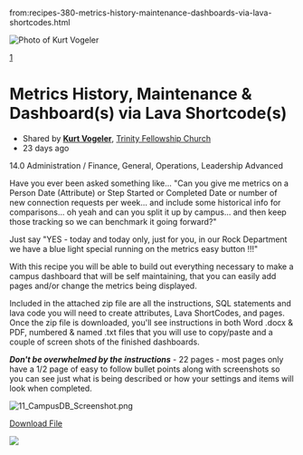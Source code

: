 # 
from:recipes-380-metrics-history-maintenance-dashboards-via-lava-shortcodes.html

![Photo of Kurt Vogeler](/GetAvatar.ashx?PhotoId=52992&AgeClassification=Adult&Gender=Male&RecordTypeId=1&Text=KV&w=100&h=100)

[1](/login?returnurl=/community/recipes/380/metrics-history-maintenance-dashboards-via-lava-shortcodes "Login to like a recipe")

Metrics History, Maintenance & Dashboard(s) via Lava Shortcode(s)
=================================================================

*   Shared by **[Kurt Vogeler](/profile/3b7f47b4-00cb-4068-85e0-3c089459d208)**, [Trinity Fellowship Church](https://community.rockrms.com/organizations/30cadc49-fcfb-4886-9f8f-1441ef4615e8)
*   23 days ago

14.0 Administration / Finance, General, Operations, Leadership Advanced

Have you ever been asked something like... "Can you give me metrics on a Person Date (Attribute) or Step Started or Completed Date or number of new connection requests per week... and include some historical info for comparisons... oh yeah and can you split it up by campus... and then keep those tracking so we can benchmark it going forward?"

Just say "YES - today and today only, just for you, in our Rock Department we have a blue light special running on the metrics easy button !!!"

With this recipe you will be able to build out everything necessary to make a campus dashboard that will be self maintaining, that you can easily add pages and/or change the metrics being displayed.

Included in the attached zip file are all the instructions, SQL statements and lava code you will need to create attributes, Lava ShortCodes, and pages. Once the zip file is downloaded, you'll see instructions in both Word .docx & PDF, numbered & named .txt files that you will use to copy/paste and a couple of screen shots of the finished dashboards.

**_Don't be overwhelmed by the instructions_** - 22 pages - most pages only have a 1/2 page of easy to follow bullet points along with screenshots so you can see just what is being described or how your settings and items will look when completed.

  

![11_CampusDB_Screenshot.png](/Content/RockExternal/Users/kurtvogeler@tfc.org/11_CampusDB_Screenshot.png)

  

  

[Download File](/GetFile.ashx?guid=30b7cdfc-56f2-4e3f-8c1d-ed0fe18e1a44)

[![](https://rockrms.imgix.net/https%3a%2f%2fwww.rockrms.com%3a443%2fGetImage.ashx%3fid%3d56611?auto=format&fit=crop&max-w=1000&max-h=1200&s=98c5ac9613e87a1931ce33dd66b26d66)](https://rockrms.imgix.net/https%3a%2f%2fwww.rockrms.com%3a443%2fGetImage.ashx%3fid%3d56611?&s=543426f25d8d7bb31b80040696fb7287)